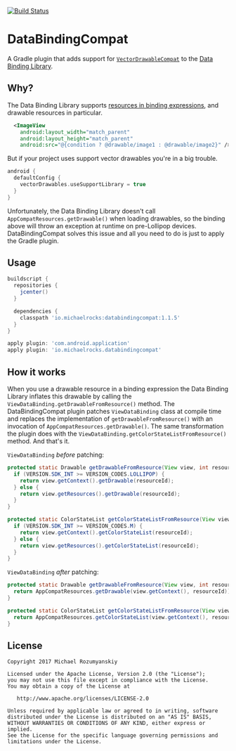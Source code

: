 [![Build Status](https://travis-ci.org/MichaelRocks/DataBindingCompat.svg?branch=master)](https://travis-ci.org/MichaelRocks/DataBindingCompat)

DataBindingCompat
=================

A Gradle plugin that adds support for
[`VectorDrawableCompat`](https://developer.android.com/reference/android/support/graphics/drawable/VectorDrawableCompat.html)
to the [Data Binding Library](https://developer.android.com/topic/libraries/data-binding/index.html).

Why?
----

The Data Binding Library supports
[resources in binding expressions](https://developer.android.com/topic/libraries/data-binding/index.html#resources),
and drawable resources in particular.

```xml
  <ImageView
    android:layout_width="match_parent"
    android:layout_height="match_parent"
    android:src="@{condition ? @drawable/image1 : @drawable/image2}" />
```

But if your project uses support vector drawables you're in a big trouble.

```groovy
android {  
  defaultConfig {  
    vectorDrawables.useSupportLibrary = true  
  }  
} 
```

Unfortunately, the Data Binding Library doesn't call `AppCompatResources.getDrawable()` when loading drawables, so the
binding above will throw an exception at runtime on pre-Lollipop devices. DataBindingCompat solves this issue and all
you need to do is just to apply the Gradle plugin.

Usage
-----

```groovy
buildscript {
  repositories {
    jcenter()
  }

  dependencies {
    classpath 'io.michaelrocks:databindingcompat:1.1.5'
  }
}

apply plugin: 'com.android.application'
apply plugin: 'io.michaelrocks.databindingcompat'
```

How it works
------------

When you use a drawable resource in a binding expression the Data Binding Library inflates this drawable by calling
the `ViewDataBinding.getDrawableFromResource()` method. The DataBindingCompat plugin patches `ViewDataBinding` class at
compile time and replaces the implementation of `getDrawableFromResource()` with an invocation of
`AppCompatResources.getDrawable()`. The same transformation the plugin does with the
`ViewDataBinding.getColorStateListFromResource()` method. And that's it.

`ViewDataBinding` *before* patching: 
```java
protected static Drawable getDrawableFromResource(View view, int resourceId) {
  if (VERSION.SDK_INT >= VERSION_CODES.LOLLIPOP) {
    return view.getContext().getDrawable(resourceId);
  } else {
    return view.getResources().getDrawable(resourceId);
  }
}

protected static ColorStateList getColorStateListFromResource(View view, int resourceId) {
  if (VERSION.SDK_INT >= VERSION_CODES.M) {
    return view.getContext().getColorStateList(resourceId);
  } else {
    return view.getResources().getColorStateList(resourceId);
  }
}
```

`ViewDataBinding` *after* patching: 
```java
protected static Drawable getDrawableFromResource(View view, int resourceId) {
  return AppCompatResources.getDrawable(view.getContext(), resourceId));
}

protected static ColorStateList getColorStateListFromResource(View view, int resourceId) {
  return AppCompatResources.getColorStateList(view.getContext(), resourceId));
}
```

License
-------

    Copyright 2017 Michael Rozumyanskiy

    Licensed under the Apache License, Version 2.0 (the "License");
    you may not use this file except in compliance with the License.
    You may obtain a copy of the License at

       http://www.apache.org/licenses/LICENSE-2.0

    Unless required by applicable law or agreed to in writing, software
    distributed under the License is distributed on an "AS IS" BASIS,
    WITHOUT WARRANTIES OR CONDITIONS OF ANY KIND, either express or implied.
    See the License for the specific language governing permissions and
    limitations under the License.

